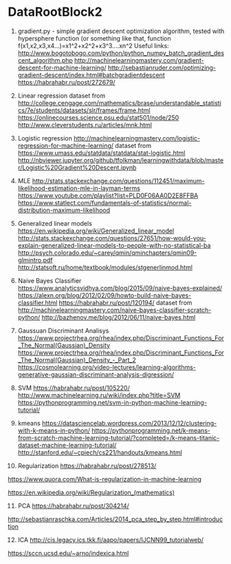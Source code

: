 # DataRootBlock2
1. gradient.py - simple gradient descent optimization algorithm, tested with hypersphere function
(or something like that, function f(x1,x2,x3,x4...)=x1^2+x2^2+x3^3....xn^2
Useful links:
http://www.bogotobogo.com/python/python_numpy_batch_gradient_descent_algorithm.php
http://machinelearningmastery.com/gradient-descent-for-machine-learning/
http://sebastianruder.com/optimizing-gradient-descent/index.html#batchgradientdescent
https://habrahabr.ru/post/272679/

2. Linear regression
  dataset from http://college.cengage.com/mathematics/brase/understandable_statistics/7e/students/datasets/slr/frames/frame.html
https://onlinecourses.science.psu.edu/stat501/node/250
http://www.cleverstudents.ru/articles/mnk.html

3. Logistic regression
http://machinelearningmastery.com/logistic-regression-for-machine-learning/
dataset from https://www.umass.edu/statdata/statdata/stat-logistic.html
http://nbviewer.jupyter.org/github/tfolkman/learningwithdata/blob/master/Logistic%20Gradient%20Descent.ipynb

4. MLE
http://stats.stackexchange.com/questions/112451/maximum-likelihood-estimation-mle-in-layman-terms
https://www.youtube.com/playlist?list=PLD0F06AA0D2E8FFBA
https://www.statlect.com/fundamentals-of-statistics/normal-distribution-maximum-likelihood

5. Generalized linear models
https://en.wikipedia.org/wiki/Generalized_linear_model
http://stats.stackexchange.com/questions/27651/how-would-you-explain-generalized-linear-models-to-people-with-no-statistical-ba
http://psych.colorado.edu/~carey/qmin/qminchapters/qmin09-glmintro.pdf
http://statsoft.ru/home/textbook/modules/stgenerlinmod.html

6. Naive Bayes Classifier
https://www.analyticsvidhya.com/blog/2015/09/naive-bayes-explained/
https://alexn.org/blog/2012/02/09/howto-build-naive-bayes-classifier.html
https://habrahabr.ru/post/120194/
  dataset from
http://machinelearningmastery.com/naive-bayes-classifier-scratch-python/
http://bazhenov.me/blog/2012/06/11/naive-bayes.html

7. Gaussuan Discriminant Analisys
https://www.projectrhea.org/rhea/index.php/Discriminant_Functions_For_The_Normal(Gaussian)_Density
https://www.projectrhea.org/rhea/index.php/Discriminant_Functions_For_The_Normal(Gaussian)_Density_-_Part_2
https://cosmolearning.org/video-lectures/learning-algorithms-generative-gaussian-discriminant-analysis-digression/


8. SVM
https://habrahabr.ru/post/105220/
http://www.machinelearning.ru/wiki/index.php?title=SVM
https://pythonprogramming.net/svm-in-python-machine-learning-tutorial/

9. kmeans
https://datasciencelab.wordpress.com/2013/12/12/clustering-with-k-means-in-python/
https://pythonprogramming.net/k-means-from-scratch-machine-learning-tutorial/?completed=/k-means-titanic-dataset-machine-learning-tutorial/
http://stanford.edu/~cpiech/cs221/handouts/kmeans.html


10. Regularization
https://habrahabr.ru/post/278513/

https://www.quora.com/What-is-regularization-in-machine-learning

https://en.wikipedia.org/wiki/Regularization_(mathematics)

11. PCA
https://habrahabr.ru/post/304214/

http://sebastianraschka.com/Articles/2014_pca_step_by_step.html#introduction

12. ICA
http://cis.legacy.ics.tkk.fi/aapo/papers/IJCNN99_tutorialweb/

https://sccn.ucsd.edu/~arno/indexica.html
